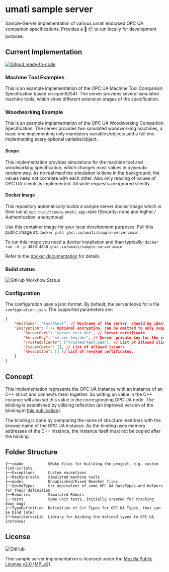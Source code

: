 # umati sample server

Sample-Server implementation of various umati endorsed OPC UA companion specifications. Provides a :whale: :package: to run locally for development purpose.

## Current Implementation

[![Gitpod ready-to-code](https://img.shields.io/badge/Gitpod-ready--to--code-blue?logo=gitpod)](https://gitpod.io/#https://github.com/umati/Sample-Server)

### Machine Tool Examples

This is an example implementation of the OPC UA Machine Tool Companion Specification based on open62541. The server provides several simulated machine tools, which show different extension stages of the specification.

### Woodworking Example

This is an example implementation of the OPC UA Woodworking Companion Specification. The server provides two simulated woodworking machines, a basic one implementing only mandatory variables/objects and a full one implementing every optional variable/object.

#### Scope

This implementation provides simulations for the machine tool and woodworking specification, which changes most values in a pseudo random way. As no real machine simulation is done in the background, the values need not correlate with each other. Also only reading of values of OPC UA-clients is implemented. All write requests are ignored silently.

#### Docker Image

This repository automatically builds a sample server docker image which is then run at `opc.tcp://opcua.umati.app:4840` (Security: none and higher / Authentication: anonymous)

Use this container image for your local development purposes. Pull this public image at: `docker pull ghcr.io/umati/sample-server:main`

To run this image you need a docker installation and than typically:
`docker run -d -p 4840:4840 ghcr.io/umati/sample-server:main`

Refer to the [docker documentation](https://docs.docker.com/) for details.

### Build status

![GitHub Workflow Status](https://img.shields.io/github/workflow/status/umati/Sample-Server/Build)

### Configuration
The configuration uses a json format. By default, the server looks for a file `configuration.json`. The supported parameters are:
```json
{
    "Hostname": "localhost", // Hostname of the server, should be identical to the hostname that is used by OPC UA clients to connect to the server.
    "Encryption": { // Optional encryption, can be omitted to only support unencrypted connections
        "ServerCert": "server_cert.der", // Server certificate
        "ServerKey": "server_key.der", // Server private key for the certificate
        "TrustedClients": ["trusted/test.pem"], // List of allowed clients, if empty, all client certificates are accepted
        "IssuerCerts": [], // List of allowed issuers
        "Revocation": [] // List of revoked certificates.
    }
}
```


## Concept

This implementation represents the OPC UA Instance with an instance of an C++ struct and connects them together. So writing an value in the C++ instance will also set this value in the corresponding OPC UA node. The binding is established by utilizing reflection (an improved version of the binding in [this publication](https://ieeexplore.ieee.org/document/8972189)).

The binding is done by comparing the name of structure members with the browse name of the OPC UA instance. As the binding uses memory addresses of the C++ instance, the instance itself must not be copied after the binding.

## Folder Structure

```text
├──cmake           CMake files for building the project, e.g. custom find-scripts
├──Exceptions      Custom exceptions
├──MachineTools    Simulated machine tools
├──model           Unpublished/Fixed NodeSet files
├──OpcUaTypes      C++ äquivalent of some OPC UA DataTypes and helpers for their definition
├──Robotics        Simulated Robots
├──tests           Some unit tests, initially created for tracking down bugs
├──TypeDefinition  Definition of C++ Types for OPC UA Types, that can be bind later
├──UmatiServerLib  Library for binding the defined types to OPC UA instances
```

## License

![GitHub](https://img.shields.io/github/license/umati/Sample-Server)

This sample server implementation is licensed under the [Mozilla Public License v2.0 (MPLv2)](LICENSE).
